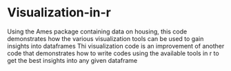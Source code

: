 # Visualization-in-r
Using the Ames package containing data on housing, this code demonstrates how the various visualization tools can be used to gain insights into dataframes
Thi visualization code is an improvement of another code that demonstrates how to write codes using the available tools in r to get the best insights into any given dataframe
